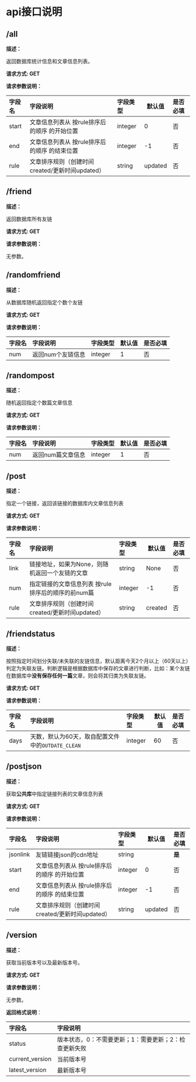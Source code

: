 # api接口说明

## /all

**描述：**

返回数据库统计信息和文章信息列表。

**请求方式:  GET**

**请求参数说明：**

| 字段名 | 字段说明                                        | 字段类型 | 默认值  | 是否必填 |
| :----- | :---------------------------------------------- | :------- | ------- | :------- |
| start  | 文章信息列表从 按rule排序后的顺序 的开始位置    | integer  | 0       | 否       |
| end    | 文章信息列表从 按rule排序后的顺序 的结束位置    | integer  | -1      | 否       |
| rule   | 文章排序规则（创建时间created/更新时间updated） | string   | updated | 否       |

## /friend

**描述：**

返回数据库所有友链

**请求方式:  GET**

**请求参数说明：**

无参数。

## /randomfriend

**描述：**

从数据库随机返回指定个数个友链

**请求方式:  GET**

**请求参数说明：**

| 字段名 | 字段说明          | 字段类型 | 默认值 | 是否必填 |
| :----- | :---------------- | :------- | ------ | :------- |
| num    | 返回num个友链信息 | integer  | 1      | 否       |

## /randompost

**描述：**

随机返回指定个数篇文章信息

**请求方式:  GET**

**请求参数说明：**

| 字段名 | 字段说明          | 字段类型 | 默认值 | 是否必填 |
| :----- | :---------------- | :------- | ------ | :------- |
| num    | 返回num篇文章信息 | integer  | 1      | 否       |

## /post

**描述：**

指定一个链接，返回该链接的数据库内文章信息列表

**请求方式:  GET**

**请求参数说明：**

| 字段名 | 字段说明                                           | 字段类型 | 默认值  | 是否必填 |
| :----- | :------------------------------------------------- | :------- | ------- | :------- |
| link   | 链接地址，如果为None，则随机返回一个友链的文章     | string   | None    | 否       |
| num    | 指定链接的文章信息列表 按rule排序后的顺序的前num篇 | integer  | -1      | 否       |
| rule   | 文章排序规则（创建时间created/更新时间updated）    | string   | created | 否       |

## /friendstatus

**描述：**

按照指定时间划分失联/未失联的友链信息，默认距离今天2个月以上（60天以上）判定为失联友链。判断逻辑是根据数据库中保存的文章进行判断，比如：某个友链在数据库中**没有保存任何一篇**文章，则会将其归类为失联友链。

**请求方式:  GET**

**请求参数说明：**

| 字段名 | 字段说明                                          | 字段类型 | 默认值 | 是否必填 |
| :----- | :------------------------------------------------ | :------- | ------ | :------- |
| days   | 天数，默认为60天，取自配置文件中的`OUTDATE_CLEAN` | integer  | 60     | 否       |

## /postjson

**描述：**

获取**公共库**中指定链接列表的文章信息列表

**请求方式:  GET**

**请求参数说明：**

| 字段名   | 字段说明                                        | 字段类型 | 默认值  | 是否必填 |
| :------- | :---------------------------------------------- | :------- | ------- | :------- |
| jsonlink | 友链链接json的cdn地址                           | string   |         | **是**   |
| start    | 文章信息列表从 按rule排序后的顺序 的开始位置    | integer  | 0       | 否       |
| end      | 文章信息列表从 按rule排序后的顺序 的结束位置    | integer  | -1      | 否       |
| rule     | 文章排序规则（创建时间created/更新时间updated） | string   | updated | 否       |

## /version

**描述：**

获取当前版本号以及最新版本号。

**请求方式:  GET**

**请求参数说明：**

无参数。

**返回格式说明**：

| 字段名          | 字段说明                                              |
| :-------------- | :---------------------------------------------------- |
| status          | 版本状态，0：不需要更新；1：需要更新；2：检查更新失败 |
| current_version | 当前版本号                                            |
| latest_version  | 最新版本号                                            |